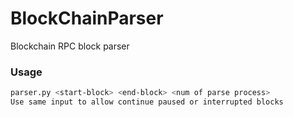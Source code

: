 # BlockChainParser
Blockchain RPC block parser

### Usage

```bash
parser.py <start-block> <end-block> <num of parse process>
Use same input to allow continue paused or interrupted blocks
```
